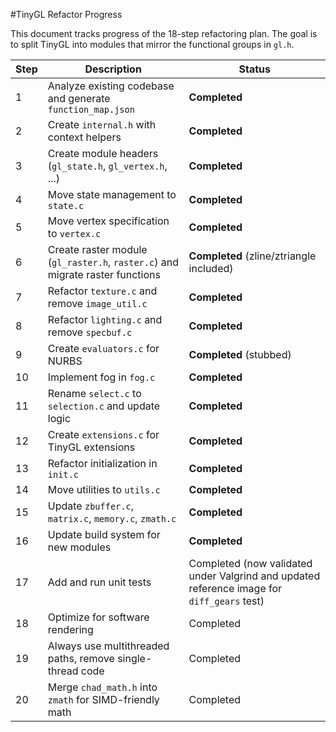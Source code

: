 #TinyGL Refactor Progress

This document tracks progress of the 18-step refactoring plan. The goal is to split TinyGL into modules that mirror the functional groups in `gl.h`.

| Step | Description | Status |
|-----|-------------|--------|
|1|Analyze existing codebase and generate `function_map.json`|**Completed**|
|2|Create `internal.h` with context helpers|**Completed**|
|3|Create module headers (`gl_state.h`, `gl_vertex.h`, ...)|**Completed**|
|4|Move state management to `state.c`|**Completed**|
|5|Move vertex specification to `vertex.c`|**Completed**|
|6|Create raster module (`gl_raster.h`, `raster.c`) and migrate raster functions|**Completed** (zline/ztriangle included)|
|7|Refactor `texture.c` and remove `image_util.c`|**Completed**|
|8|Refactor `lighting.c` and remove `specbuf.c`|**Completed**|
|9|Create `evaluators.c` for NURBS|**Completed** (stubbed)|
|10|Implement fog in `fog.c`|**Completed**|
|11|Rename `select.c` to `selection.c` and update logic|**Completed**|
|12|Create `extensions.c` for TinyGL extensions|**Completed**|
|13|Refactor initialization in `init.c`|**Completed**|
|14|Move utilities to `utils.c`|**Completed**|
|15|Update `zbuffer.c`, `matrix.c`, `memory.c`, `zmath.c`|**Completed**|
|16|Update build system for new modules|**Completed**|
|17|Add and run unit tests|Completed (now validated under Valgrind and updated reference image for `diff_gears` test)|
|18|Optimize for software rendering|Completed|
|19|Always use multithreaded paths, remove single-thread code|Completed|
|20|Merge `chad_math.h` into `zmath` for SIMD-friendly math|Completed|
